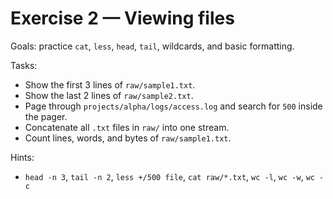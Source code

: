 # Exercise 2 — Viewing files

Goals: practice `cat`, `less`, `head`, `tail`, wildcards, and basic formatting.

Tasks:
- Show the first 3 lines of `raw/sample1.txt`.
- Show the last 2 lines of `raw/sample2.txt`.
- Page through `projects/alpha/logs/access.log` and search for `500` inside the pager.
- Concatenate all `.txt` files in `raw/` into one stream.
- Count lines, words, and bytes of `raw/sample1.txt`.

Hints:
- `head -n 3`, `tail -n 2`, `less +/500 file`, `cat raw/*.txt`, `wc -l`, `wc -w`, `wc -c`
